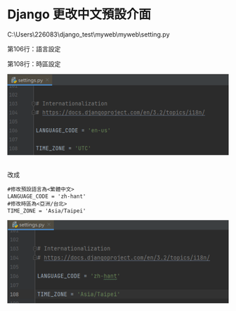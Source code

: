 # Django 更改中文預設介面


C:\Users\226083\django_test\myweb\myweb\setting.py 

第106行：語言設定

第108行：時區設定

![image](https://github.com/YueYue32/Django_Learning/blob/main/6.%20%E7%B7%A8%E8%BC%AF%E5%B0%88%E6%A1%88%E7%92%B0%E5%A2%83%E8%A8%AD%E5%AE%9A%E6%AA%94%EF%BC%9Amywebsettings.py/3.%20Django%20%E6%9B%B4%E6%94%B9%E4%B8%AD%E6%96%87%E9%A0%90%E8%A8%AD%E4%BB%8B%E9%9D%A2/4.png)


<br>
改成

    #修改預設語言為<繁體中文>
    LANGUAGE_CODE = 'zh-hant'
    #修改時區為<亞洲/台北>
    TIME_ZONE = 'Asia/Taipei'

![image](https://github.com/YueYue32/Django_Learning/blob/main/6.%20%E7%B7%A8%E8%BC%AF%E5%B0%88%E6%A1%88%E7%92%B0%E5%A2%83%E8%A8%AD%E5%AE%9A%E6%AA%94%EF%BC%9Amywebsettings.py/3.%20Django%20%E6%9B%B4%E6%94%B9%E4%B8%AD%E6%96%87%E9%A0%90%E8%A8%AD%E4%BB%8B%E9%9D%A2/5.png)

